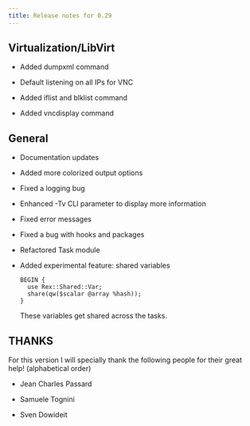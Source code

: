 ```yaml
---
title: Release notes for 0.29
---
```


## Virtualization/LibVirt

-   Added dumpxml command

-   Default listening on all IPs for VNC

-   Added iflist and blklist command

-   Added vncdisplay command

## General

-   Documentation updates

-   Added more colorized output options

-   Fixed a logging bug

-   Enhanced -Tv CLI parameter to display more information

-   Fixed error messages

-   Fixed a bug with hooks and packages

-   Refactored Task module

-   Added experimental feature: shared variables

        BEGIN {
          use Rex::Shared::Var;
          share(qw($scalar @array %hash));
        }

    These variables get shared across the tasks.

## THANKS

For this version I will specially thank the following people for their great help! (alphabetical order)

-   Jean Charles Passard

-   Samuele Tognini

-   Sven Dowideit


